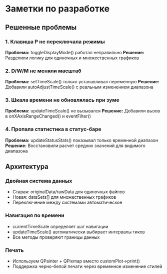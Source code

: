 # Заметки по разработке

## Решенные проблемы

### 1. Клавиша P не переключала режимы
**Проблема:** toggleDisplayMode() работал неправильно
**Решение:** Разделили логику для одиночных и множественных графиков

### 2. D/W/M не меняли масштаб
**Проблема:** setTimeScale() только устанавливал переменную
**Решение:** Добавили autoAdjustTimeScale() с реальным изменением диапазона

### 3. Шкала времени не обновлялась при зуме
**Проблема:** updateTimeScale() не вызывался
**Решение:** Добавили вызов в onXAxisRangeChanged() и eventFilter()

### 4. Пропала статистика в статус-баре
**Проблема:** updateStatusStats() показывал только временной диапазон
**Решение:** Восстановили расчет средних значений для видимого диапазона

## Архитектура

### Двойная система данных
- Старая: originalData/rawData для одиночных файлов
- Новая: dataSets[] для множественных графиков
- Переключение между системами автоматическое

### Навигация по времени
- currentTimeScale определяет шаг навигации
- updateTimeScale() автоматически выбирает интервалы тиков
- Все методы проверяют границы данных

### Печать
- Используем QPainter + QPixmap вместо customPlot->print()
- Поддержка черно-белой печати через временное изменение стилей